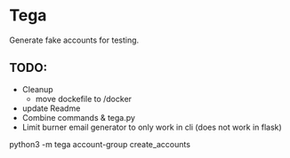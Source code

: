 # Tega
Generate fake accounts for testing.


## TODO:

- Cleanup
    - move dockefile to /docker
- update Readme
- Combine commands & tega.py
- Limit burner email generator to only work in cli (does not work in flask)

python3 -m tega account-group create_accounts